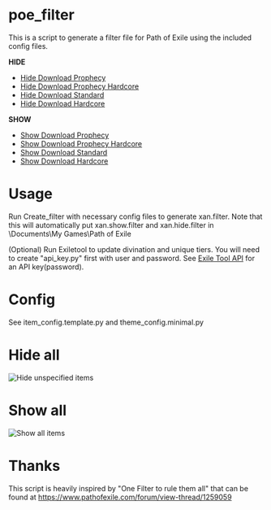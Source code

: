 # poe_filter

This is a script to generate a filter file for Path of Exile using the included config files.

**HIDE**
* [Hide Download Prophecy](xan.prophecy.hide.filter?raw=true)
* [Hide Download Prophecy Hardcore](xan.prophecyhc.hide.filter?raw=true)
* [Hide Download Standard](xan.standard.hide.filter?raw=true)
* [Hide Download Hardcore](xan.hardcore.hide.filter?raw=true)

**SHOW**
* [Show Download Prophecy](xan.prophecy.show.filter?raw=true)
* [Show Download Prophecy Hardcore](xan.prophecyhc.show.filter?raw=true)
* [Show Download Standard](xan.standard.show.filter?raw=true)
* [Show Download Hardcore](xan.hardcore.show.filter?raw=true)

Usage
=====
Run Create_filter with necessary config files to generate xan.filter.  Note that this will automatically put xan.show.filter and xan.hide.filter in <relative path>\Documents\My Games\Path of Exile

(Optional) Run Exiletool to update divination and unique tiers.  You will need to create "api_key.py" first with user and password.  See [Exile Tool API](http://api.exiletools.com/info/) for an API key(password).

Config
======
See item_config.template.py and theme_config.minimal.py

Hide all
========
![Hide unspecified items](https://i.imgur.com/4787erv.jpg "Hide")

Show all
========
![Show all items](https://i.imgur.com/AeFb9UM.jpg "Show")

Thanks
======
This script is heavily inspired by "One Filter to rule them all" that can be found at https://www.pathofexile.com/forum/view-thread/1259059
